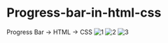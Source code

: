 # Progress-bar-in-html-css
Progress Bar
-> HTML
-> CSS
![1](https://user-images.githubusercontent.com/88297426/143870581-cce9745e-1c31-470a-abc0-2d52e3951e6f.png)
![2](https://user-images.githubusercontent.com/88297426/143870585-c5666689-596f-436e-a03e-4052d6425696.png)
![3](https://user-images.githubusercontent.com/88297426/143870594-fea2ed95-3bac-4b52-9ea3-ec1f1de29c39.png)
